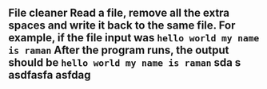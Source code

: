 ## File cleaner Read a file, remove all the extra spaces and write it back to the same file. For example, if the file input was ``` hello world my name is raman ``` After the program runs, the output should be ``` hello world my name is raman ``` sda s asdfasfa asfdag